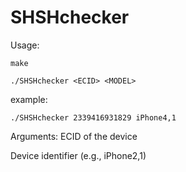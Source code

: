 # SHSHchecker

Usage:

    make                  
  
    ./SHSHchecker <ECID> <MODEL>
  
example: 
              
    ./SHSHchecker 2339416931829 iPhone4,1

Arguments:
  <ECID>               ECID of the device 



  
  <MODEL>              Device identifier (e.g., iPhone2,1)
